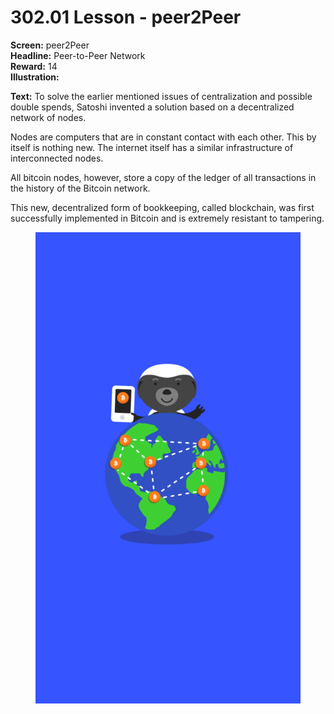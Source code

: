 # 302.01 Lesson - peer2Peer

**Screen:** peer2Peer\
**Headline:** Peer-to-Peer Network\
**Reward:** 14\
**Illustration:**

**Text:** To solve the earlier mentioned issues of centralization and possible double spends, Satoshi invented a solution based on a decentralized network of nodes.&#x20;

Nodes are computers that are in constant contact with each other. This by itself is nothing new. The internet itself has a similar infrastructure of interconnected nodes.&#x20;

All bitcoin nodes, however, store a copy of the ledger of all transactions in the history of the Bitcoin network.&#x20;

This new, decentralized form of bookkeeping, called blockchain, was first successfully implemented in Bitcoin and is extremely resistant to tampering.

<figure><img src="../.gitbook/assets/302-01.png" alt=""><figcaption></figcaption></figure>
